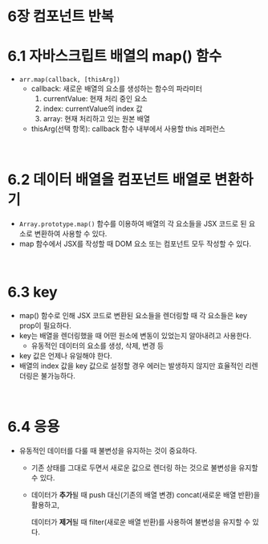 # 6장 컴포넌트 반복

# 6.1 자바스크립트 배열의 map() 함수

- `arr.map(callback, [thisArg])`
    - callback: 새로운 배열의 요소를 생성하는 함수의 파라미터
        1. currentValue: 현재 처리 중인 요소
        2. index: currentValue의 index 값
        3. array: 현재 처리하고 있는 원본 배열
    - thisArg(선택 항목): callback 함수 내부에서 사용할 this 레퍼런스

<br />

# 6.2 데이터 배열을 컴포넌트 배열로 변환하기

- `Array.prototype.map()` 함수를 이용하여 배열의 각 요소들을 JSX 코드로 된 요소로 변환하여 사용할 수 있다.
- map 함수에서 JSX를 작성할 때 DOM 요소 또는 컴포넌트 모두 작성할 수 있다.

<br />

# 6.3 key

- map() 함수로 인해 JSX 코드로 변환된 요소들을 렌더링할 때 각 요소들은 key prop이 필요하다.
- key는 배열을 렌더링했을 때 어떤 원소에 변동이 있었는지 알아내려고 사용한다.
    - 유동적인 데이터의 요소를 생성, 삭제, 변경 등
- key 값은 언제나 유일해야 한다.
- 배열의 index 값을 key 값으로 설정할 경우 에러는 발생하지 않지만 효율적인 리렌더링은 불가능하다.

<br />

# 6.4 응용

- 유동적인 데이터를 다룰 때 불변성을 유지하는 것이 중요하다.
    - 기존 상태를 그대로 두면서 새로운 값으로 렌더링 하는 것으로 불변성을 유지할 수 있다.
    - 데이터가 **추가**될 때 push 대신(기존의 배열 변경) concat(새로운 배열 반환)을 활용하고,
        
        데이터가 **제거**될 때 filter(새로운 배열 반환)를 사용하여 불변성을 유지할 수 있다.